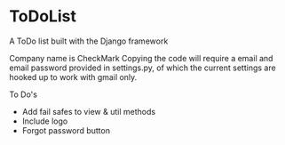 # ToDoList
A ToDo list built with the Django framework

Company name is CheckMark
Copying the code will require a email and email password provided in 
settings.py, of which the current settings are hooked up to work with gmail only.


To Do's
- Add fail safes to view & util methods
- Include logo
- Forgot password button